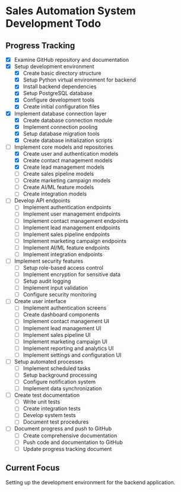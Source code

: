 # Sales Automation System Development Todo

## Progress Tracking

- [x] Examine GitHub repository and documentation
- [x] Setup development environment
  - [x] Create basic directory structure
  - [x] Setup Python virtual environment for backend
  - [x] Install backend dependencies
  - [x] Setup PostgreSQL database
  - [x] Configure development tools
  - [x] Create initial configuration files
- [x] Implement database connection layer
  - [x] Create database connection module
  - [x] Implement connection pooling
  - [x] Setup database migration tools
  - [x] Create database initialization scripts
- [ ] Implement core models and repositories
  - [x] Create user and authentication models
  - [x] Create contact management models
  - [x] Create lead management models
  - [ ] Create sales pipeline models
  - [ ] Create marketing campaign models
  - [ ] Create AI/ML feature models
  - [ ] Create integration models
- [ ] Develop API endpoints
  - [ ] Implement authentication endpoints
  - [ ] Implement user management endpoints
  - [ ] Implement contact management endpoints
  - [ ] Implement lead management endpoints
  - [ ] Implement sales pipeline endpoints
  - [ ] Implement marketing campaign endpoints
  - [ ] Implement AI/ML feature endpoints
  - [ ] Implement integration endpoints
- [ ] Implement security features
  - [ ] Setup role-based access control
  - [ ] Implement encryption for sensitive data
  - [ ] Setup audit logging
  - [ ] Implement input validation
  - [ ] Configure security monitoring
- [ ] Create user interface
  - [ ] Implement authentication screens
  - [ ] Create dashboard components
  - [ ] Implement contact management UI
  - [ ] Implement lead management UI
  - [ ] Implement sales pipeline UI
  - [ ] Implement marketing campaign UI
  - [ ] Implement reporting and analytics UI
  - [ ] Implement settings and configuration UI
- [ ] Setup automated processes
  - [ ] Implement scheduled tasks
  - [ ] Setup background processing
  - [ ] Configure notification system
  - [ ] Implement data synchronization
- [ ] Create test documentation
  - [ ] Write unit tests
  - [ ] Create integration tests
  - [ ] Develop system tests
  - [ ] Document test procedures
- [ ] Document progress and push to GitHub
  - [ ] Create comprehensive documentation
  - [ ] Push code and documentation to GitHub
  - [ ] Update progress tracking document

## Current Focus
Setting up the development environment for the backend application.
